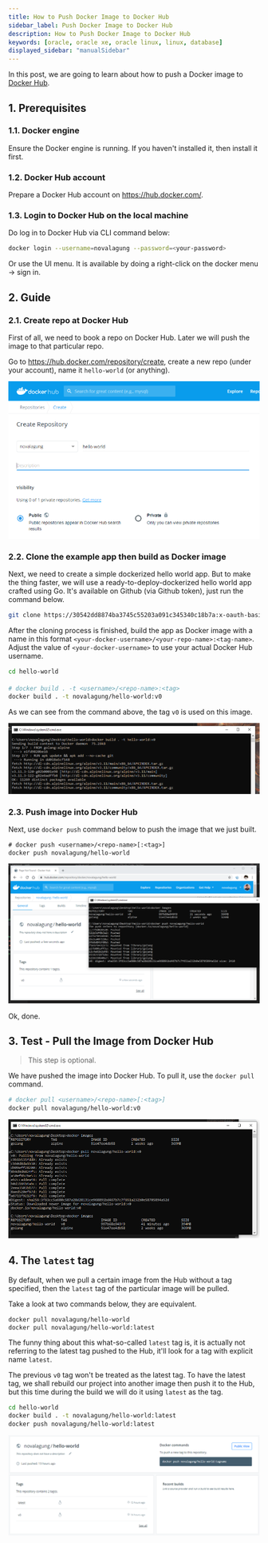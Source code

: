 ```yaml
---
title: How to Push Docker Image to Docker Hub
sidebar_label: Push Docker Image to Docker Hub
description: How to Push Docker Image to Docker Hub
keywords: [oracle, oracle xe, oracle linux, linux, database]
displayed_sidebar: "manualSidebar"
---
```


In this post, we are going to learn about how to push a Docker image to [Docker Hub](https://hub.docker.com/).

## 1. Prerequisites

### 1.1. Docker engine

Ensure the Docker engine is running. If you haven't installed it, then install it first.

### 1.2. Docker Hub account

Prepare a Docker Hub account on https://hub.docker.com/.

### 1.3. Login to Docker Hub on the local machine

Do log in to Docker Hub via CLI command below:

```bash
docker login --username=novalagung --password=<your-password>
```

Or use the UI menu. It is available by doing a right-click on the docker menu → sign in.

## 2. Guide

### 2.1. Create repo at Docker Hub

First of all, we need to book a repo on Docker Hub. Later we will push the image to that particular repo.

Go to https://hub.docker.com/repository/create, create a new repo (under your account), name it `hello-world` (or anything).

![Docker - Push Image to hub.docker.com - create a repo on Docker Hub](img/docker-push-image-to-hub-1.png)

### 2.2. Clone the example app then build as Docker image

Next, we need to create a simple dockerized hello world app. But to make the thing faster, we will use a ready-to-deploy-dockerized hello world app crafted using Go. It's available on Github (via Github token), just run the command below.

```bash
git clone https://30542dd8874ba3745c55203a091c345340c18b7a:x-oauth-basic@github.com/novalagung/hello-world.git
```

After the cloning process is finished, build the app as Docker image with a name in this format `<your-docker-username>/<your-repo-name>:<tag-name>`. Adjust the value of `<your-docker-username>` to use your actual Docker Hub username.

```bash
cd hello-world

# docker build . -t <username>/<repo-name>:<tag>
docker build . -t novalagung/hello-world:v0
```

As we can see from the command above, the tag `v0` is used on this image.

![Docker - Push Image to hub.docker.com - build image](img/docker-push-image-to-hub-2.png)

### 2.3. Push image into Docker Hub

Next, use `docker push` command below to push the image that we just built.

```
# docker push <username>/<repo-name>[:<tag>]
docker push novalagung/hello-world
```

![Docker - Push Image to hub.docker.com - push image to Docker Hub](img/docker-push-image-to-hub-3.png)

Ok, done.

## 3. Test - Pull the Image from Docker Hub

> This step is optional.

We have pushed the image into Docker Hub. To pull it, use the `docker pull` command.

```bash
# docker pull <username>/<repo-name>[:<tag>]
docker pull novalagung/hello-world:v0
```

![Docker - Push Image to hub.docker.com - pull image from Docker Hub](img/docker-push-image-to-hub-4.png)

## 4. The `latest` tag

By default, when we pull a certain image from the Hub without a tag specified, then the `latest` tag of the particular image will be pulled.

Take a look at two commands below, they are equivalent.

```
docker pull novalagung/hello-world
docker pull novalagung/hello-world:latest
```

The funny thing about this what-so-called `latest` tag is, it is actually not referring to the latest tag pushed to the Hub, it'll look for a tag with explicit name `latest`.

The previous `v0` tag won't be treated as the latest tag. To have the latest tag, we shall rebuild our project into another image then push it to the Hub, but this time during the build we will do it using `latest` as the tag.

```bash
cd hello-world
docker build . -t novalagung/hello-world:latest
docker push novalagung/hello-world:latest
```

![Docker - Push Image to hub.docker.com - push latest tag to Docker Hub](img/docker-push-image-to-hub-5.png)
